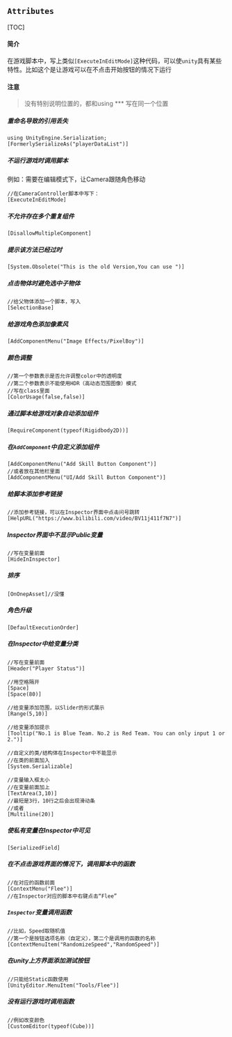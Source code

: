 ## `Attributes`

[TOC]

#### 简介

在游戏脚本中，写上类似`[ExecuteInEditMode]`这种代码，可以使`unity`具有某些特性。比如这个是让游戏可以在不点击开始按钮的情况下运行

#### 注意

> 没有特别说明位置的，都和using *** 写在同一个位置

##### 重命名导致的引用丢失

```
using UnityEngine.Serialization;
[FormerlySerializeAs("playerDataList")]
```

##### 不运行游戏时调用脚本

例如：需要在编辑模式下，让Camera跟随角色移动

```
//在CameraController脚本中写下：
[ExecuteInEditMode]
```

##### 不允许存在多个重复组件

```
[DisallowMultipleComponent]
```

##### 提示该方法已经过时

```
[System.Obsolete("This is the old Version,You can use ")]
```

##### 点击物体时避免选中子物体

```
//给父物体添加一个脚本，写入
[SelectionBase]
```

##### 给游戏角色添加像素风

```
[AddComponentMenu("Image Effects/PixelBoy")]
```

##### 颜色调整

```
//第一个参数表示是否允许调整color中的透明度
//第二个参数表示不能使用HDR（高动态范围图像）模式
//写在class里面
[ColorUsage(false,false)]
```

##### 通过脚本给游戏对象自动添加组件

```
[RequireComponent(typeof(Rigidbody2D))]
```

##### 在`AddComponent`中自定义添加组件

```
[AddComponentMenu("Add Skill Button Component")]
//或者放在其他栏里面
[AddComponentMenu("UI/Add Skill Button Component")]
```

##### 给脚本添加参考链接

```
//添加参考链接，可以在Inspector界面中点击问号跳转
[HelpURL("https://www.bilibili.com/video/BV11j411f7N7")]
```

##### Inspector界面中不显示Public变量

```
//写在变量前面
[HideInInspector]
```

##### 排序

```
[OnOnepAsset]//没懂
```

##### 角色升级

```
[DefaultExecutionOrder]
```

##### 在Inspector中给变量分类

```
//写在变量前面
[Header("Player Status")]

//用空格隔开
[Space]
[Space(80)]

//给变量添加范围，以Slider的形式展示
[Range(5,10)]

//给变量添加提示
[Tooltip("No.1 is Blue Team. No.2 is Red Team. You can only input 1 or 2.")]

//自定义的类/结构体在Inspector中不能显示
//在类的前面加入
[System.Serializable]

//变量输入框太小
//在变量前面加上
[TextArea(3,10)]
//最短是3行，10行之后会出现滑动条
//或者
[Multiline(20)]
```

##### 使私有变量在Inspector中可见

```
[SerializedField]
```

##### 在不点击游戏界面的情况下，调用脚本中的函数

```
//在对应的函数前面
[ContextMenu("Flee")]
//在Inspector对应的脚本中右键点击“Flee”
```

##### `Inspector`变量调用函数

```
//比如，Speed取随机值
//第一个是按钮选项名称（自定义），第二个是调用的函数的名称
[ContextMenuItem("RandomizeSpeed","RandomSpeed")]
```

##### 在unity上方界面添加测试按钮

```
//只能给Static函数使用
[UnityEditor.MenuItem("Tools/Flee")]

```

##### 没有运行游戏时调用函数

```
//例如改变颜色
[CustomEditor(typeof(Cube))]
```





